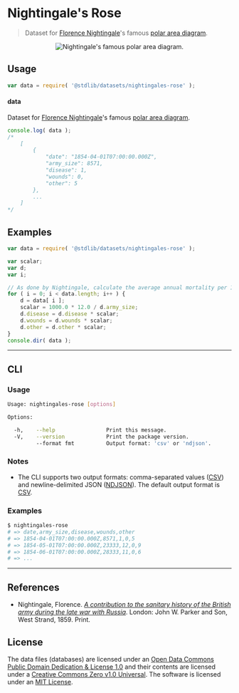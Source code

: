 # Nightingale's Rose

> Dataset for [Florence Nightingale][nightingale]'s famous [polar area diagram][polar-area-diagram].


<!-- <intro> -->

<div class="image" align="center">
    <img src="https://cdn.rawgit.com/stdlib-js/stdlib/aeef456ddeeb9af2a4d17f11cb0e002fa5e535d6/lib/node_modules/%40stdlib/datasets/nightingales-rose/docs/img/charts.png" alt="Nightingale's famous polar area diagram.">
    <br>
</div>

<!-- </intro> -->


<!-- <usage> -->

## Usage

``` javascript
var data = require( '@stdlib/datasets/nightingales-rose' );
```

#### data

Dataset for [Florence Nightingale][nightingale]'s famous [polar area diagram][polar-area-diagram].

``` javascript
console.log( data );
/*
    [
        {
            "date": "1854-04-01T07:00:00.000Z",
            "army_size": 8571,
            "disease": 1,
            "wounds": 0,
            "other": 5
        },
        ...
    ]
*/
```

<!-- </usage> -->


<!-- <examples> -->

## Examples

``` javascript
var data = require( '@stdlib/datasets/nightingales-rose' );

var scalar;
var d;
var i;

// As done by Nightingale, calculate the average annual mortality per 1000 for each cause. See http://understandinguncertainty.org/node/214.
for ( i = 0; i < data.length; i++ ) {
    d = data[ i ];
    scalar = 1000.0 * 12.0 / d.army_size;
    d.disease = d.disease * scalar;
    d.wounds = d.wounds * scalar;
    d.other = d.other * scalar;
}
console.dir( data );
```

<!-- </examples> -->


<!-- <cli> -->

---

## CLI

<!-- <usage> -->

### Usage

``` bash
Usage: nightingales-rose [options]

Options:

  -h,    --help                Print this message.
  -V,    --version             Print the package version.
         --format fmt          Output format: 'csv' or 'ndjson'.
```

<!-- </usage> -->


<!-- <notes> -->

### Notes

* The CLI supports two output formats: comma-separated values ([CSV][csv]) and newline-delimited JSON ([NDJSON][ndjson]). The default output format is [CSV][csv].

<!-- </notes> -->


<!-- <examples> -->

### Examples

``` bash
$ nightingales-rose
# => date,army_size,disease,wounds,other
# => 1854-04-01T07:00:00.000Z,8571,1,0,5
# => 1854-05-01T07:00:00.000Z,23333,12,0,9
# => 1854-06-01T07:00:00.000Z,28333,11,0,6
# => ...
```

<!-- </examples> -->

<!-- </cli> -->


<!-- <references> -->

---

## References

* Nightingale, Florence. [*A contribution to the sanitary history of the British army during the late war with Russia*][source-publication]. London: John W. Parker and Son, West Strand, 1859. Print. 

<!-- </references> -->


<!-- <license> -->

## License

The data files (databases) are licensed under an [Open Data Commons Public Domain Dedication & License 1.0][pddl-1.0] and their contents are licensed under a [Creative Commons Zero v1.0 Universal][cc0]. The software is licensed under an [MIT License][mit-license].

<!-- </license> -->


<!-- <links> -->

[nightingale]: https://en.wikipedia.org/wiki/Florence_Nightingale
[polar-area-diagram]: https://en.wikipedia.org/wiki/Polar_area_diagram
[source-publication]: http://ocp.hul.harvard.edu/dl/contagion/010164675

[csv]: https://tools.ietf.org/html/rfc4180
[ndjson]: http://specs.frictionlessdata.io/ndjson/

[pddl-1.0]: http://opendatacommons.org/licenses/pddl/1.0/
[cc0]: https://creativecommons.org/publicdomain/zero/1.0
[mit-license]: http://opensource.org/licenses/MIT

<!-- </links> -->
